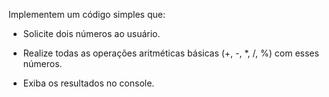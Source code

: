 Implementem um código simples que:

- Solicite dois números ao usuário.

- Realize todas as operações aritméticas básicas (+, -, *, /, %) com esses números.

- Exiba os resultados no console.